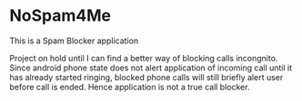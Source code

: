 # NoSpam4Me
This is a Spam Blocker application

Project on hold until I can find a better way of blocking calls incongnito.
Since android phone state does not alert application of incoming call until it has already started ringing,
blocked phone calls will still briefly alert user before call is ended. Hence application is not a true call blocker.
